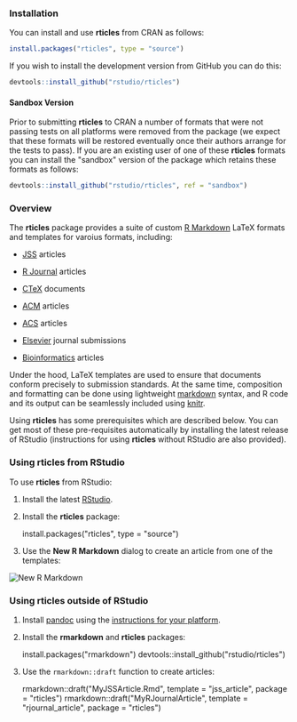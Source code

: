 
### Installation

You can install and use **rticles** from CRAN as follows:

```r
install.packages("rticles", type = "source")
```

If you wish to install the development version from GitHub you can do this:

```r
devtools::install_github("rstudio/rticles")
```

#### Sandbox Version

Prior to submitting **rticles** to CRAN a number of formats that were not passing tests on all platforms were removed from the package (we expect that these formats will be restored eventually once their authors arrange for the tests to pass). If you are an existing user of one of these **rticles** formats you can install the "sandbox" version of the package which retains these formats as follows:

```r
devtools::install_github("rstudio/rticles", ref = "sandbox")
```

### Overview

The **rticles** package provides a suite of custom [R Markdown](http://rmarkdown.rstudio.com) LaTeX formats and templates for varoius formats, including:

- [JSS](http://www.jstatsoft.org/) articles

- [R Journal](http://journal.r-project.org/) articles

- [CTeX](http://ctex.org) documents

- [ACM](http://www.acm.org/) articles

- [ACS](http://pubs.acs.org/) articles

- [Elsevier](https://www.elsevier.com) journal submissions

- [Bioinformatics](http://bioinformatics.oxfordjournals.org/) articles

Under the hood, LaTeX templates are used to ensure that documents conform precisely to submission standards. At the same time, composition and formatting can be done using lightweight [markdown](http://rmarkdown.rstudio.com/authoring_basics.html) syntax, and R code and its output can be seamlessly included using [knitr](http://yihui.name/knitr/).

Using **rticles** has some prerequisites which are described below. You can get most of these pre-requisites automatically by installing the latest release of RStudio (instructions for using **rticles** without RStudio are also provided).

### Using rticles from RStudio

To use **rticles** from RStudio:

1) Install the latest [RStudio](http://www.rstudio.com/products/rstudio/download/).

2) Install the **rticles** package: 
    
    install.packages("rticles", type = "source")
    
3) Use the **New R Markdown** dialog to create an article from one of the templates:

 ![New R Markdown](http://rmarkdown.rstudio.com/images/new_r_markdown.png)
    
    
### Using rticles outside of RStudio

1) Install [pandoc](http://johnmacfarlane.net/pandoc/) using the [instructions for your platform](https://github.com/rstudio/rmarkdown/blob/master/PANDOC.md).

2) Install the **rmarkdown** and **rticles** packages:

    
    install.packages("rmarkdown")
    devtools::install_github("rstudio/rticles")
    
    
3) Use the `rmarkdown::draft` function to create articles:

    
    rmarkdown::draft("MyJSSArticle.Rmd", template = "jss_article", package = "rticles")
    rmarkdown::draft("MyRJournalArticle", template = "rjournal_article", package = "rticles")
    

